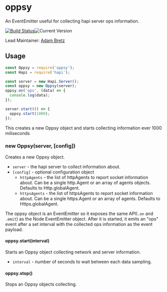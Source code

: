 # oppsy

An EventEmitter useful for collecting hapi server ops information.

[![Build Status](https://secure.travis-ci.org/hapijs/oppsy.svg)](http://travis-ci.org/hapijs/oppsy)![Current Version](https://img.shields.io/npm/v/oppsy.svg)

Lead Maintainer: [Adam Bretz](https://github.com/arb)

## Usage

```js
const Oppsy = require('oppsy');
const Hapi = require('hapi');

const server = new Hapi.Server();
const oppsy = new Oppsy(server);
oppsy.on('ops', (data) => {
  console.log(data);
});

server.start(() => {
  oppsy.start(1000);
});
```

This creates a new Oppsy object and starts collecting information ever 1000 miliseconds

### new Oppsy(server, [config])

Creates a new Oppsy object.
- `server` - the hapi server to collect information about.
- `[config]` - optional configuration object
  - `httpAgents` - the list of httpAgents to report socket information about. Can be a single http.Agent or an array of agents objects. Defaults to Http.globalAgent.
  - `httpsAgents` - the list of httpsAgents to report socket information about. Can be a single https.Agent or an array of agents. Defaults to Https.globalAgent.

The oppsy object is an EventEmitter so it exposes the same API(`.on` and `.emit`) as the Node EventEmitter object. After it is started, it emits an "ops" event after a set interval with the collected ops information as the event payload.

#### oppsy.start(interval)

Starts an Oppsy object collecting network and server information.
- `interval` - number of seconds to wait between each data sampling.

#### oppsy.stop()

Stops an Oppsy objects collecting.
